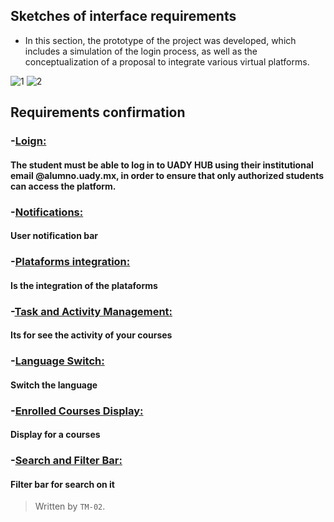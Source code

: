 ## Sketches of interface requirements
- In this section, the prototype of the project was developed, which includes a simulation of the login process, 
as well as the conceptualization of a proposal to integrate various virtual platforms.

![1](https://github.com/user-attachments/assets/e86f30de-65c8-45d9-a2f4-9d85480d5443)  ![2](https://github.com/user-attachments/assets/c23947aa-7023-438e-865f-6a633c14d909)
## Requirements confirmation
### -[Loign:][Login]
#### The student must be able to log in to UADY HUB using their institutional email @alumno.uady.mx, in order to ensure that only authorized students can access the platform.
### -[Notifications:][Notifications]
#### User notification bar
### -[Plataforms integration:][Plataforms integration]
#### Is the integration of the plataforms
### -[Task and Activity Management:][Task and Activity Management]
#### Its for see the activity of your courses
### -[Language Switch:][Language Switch]
#### Switch the language
### -[Enrolled Courses Display:][Enrolled Courses Display]
#### Display for a courses
### -[Search and Filter Bar:][Search and Filter Bar]
#### Filter bar for search on it


>Written by `TM-02`. 

[Login]:https://github.com/Ozia112/Team-2-FSE-repo/blob/FIS-Project-Stage-2/(C)Requirements/FunctionalRequirements.md#authentication-with-institutional-email
[Notifications]:https://github.com/Ozia112/Team-2-FSE-repo/blob/FIS-Project-Stage-2/(C)Requirements/FunctionalRequirements.md#notifications
[Plataforms integration]:https://github.com/Ozia112/Team-2-FSE-repo/blob/FIS-Project-Stage-2/(C)Requirements/FunctionalRequirements.md#plataforms-integration
[Task and Activity Management]:https://github.com/Ozia112/Team-2-FSE-repo/blob/FIS-Project-Stage-2/(C)Requirements/FunctionalRequirements.md#task-and-activity-management
[Language Switch]:https://github.com/Ozia112/Team-2-FSE-repo/blob/FIS-Project-Stage-2/(C)Requirements/FunctionalRequirements.md#language-switch
[Enrolled Courses Display]:https://github.com/Ozia112/Team-2-FSE-repo/blob/FIS-Project-Stage-2/(C)Requirements/FunctionalRequirements.md#enrolled-courses-display
[Search and Filter Bar]:https://github.com/Ozia112/Team-2-FSE-repo/blob/FIS-Project-Stage-2/(C)Requirements/FunctionalRequirements.md#search-and-filter-bar


